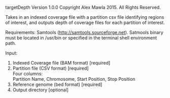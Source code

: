 targetDepth Version 1.0.0
Copyright Alex Mawla 2015. All Rights Reserved.

Takes in an indexed coverage file with a partition csv file identifying regions of interest, and outputs depth of coverage files for each partition of interest. 

Requirements: Samtools (http://samtools.sourceforge.net).
    Satmools binary must be located in /usr/bin or specified in the terminal shell environment path.

Input:
  1) Indexed Coverage file (BAM format) [required]
  2) Partition file (CSV format) [required] 	
        Four columns:  
          Partition Name, Chromosome, Start Position, Stop Position
  3) Reference genome (bed format) [required]     
  4) Output directory [optional]		   


